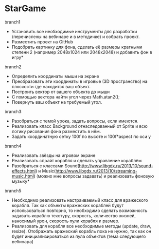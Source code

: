 # StarGame

branch1
- Установить все необходимые инструменты для разработки (перечислены на вебинаре и в методичке) и собрать проект.
- Разместить проект на GitHub
- Подобрать картинку для фона, сделать её размеры кратными степени 2 (например 2048x1024 или 2048x2048) и добавить фон в игру*

branch2
- Определить координаты мыши на экране
- Преобразовать эти координаты в игровые (3D пространство) на плоскости где находится ваш объект.
- Построить вектор от вашего объекта до мыши
- С помощью вектора найти угол через Math.atan2();
- Повернуть ваш объект на требуемый угол.

branch3
- Разобраться с темой урока, задать вопросы, если имеются.
- Реализовать класс Background отнаследованный от Sprite и всю логику рисования фона разместить в нём.
- Задать координатную сетку 100f по высоте и 100f*aspect по оси y

branch4
- Реализовать звёзды на игровом экране
- Реализовать спрайт корабля и сделать управление кораблём
- Разобраться с классами Sound(http://www.libgdx.ru/2013/10/sound-effects.html) и Music(http://www.libgdx.ru/2013/10/streaming-music.html) (можно мне вопросы задавать) и реализовать фоновую музыку*

branch5
- Необходимо реализовать настраиваемый класс для вражеского корабля. Так как объекты вражеских кораблей будут использоваться повторно, то необходимо сделать возможность задавать кораблю текстуру, скорость, количество жизней, наносимый урон, скорость пули корабля и размер.
- Реализовать для корабля все необходимые методы (update, draw, resize). Отображать вражеский корабль пока не нужно, так как он будет инициализироваться из пула объектов (тема следующего вебинара)
